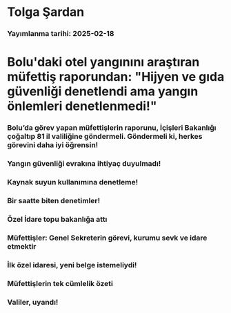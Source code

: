 # Tolga Şardan

### Yayımlanma tarihi: 2025-02-18

# Bolu'daki otel yangınını araştıran müfettiş raporundan: "Hijyen ve gıda güvenliği denetlendi ama yangın önlemleri denetlenmedi!"


### Bolu’da görev yapan müfettişlerin raporunu, İçişleri Bakanlığı çoğaltıp 81 il valiliğine göndermeli. Göndermeli ki, herkes görevini daha iyi öğrensin!


### Yangın güvenliği evrakına ihtiyaç duyulmadı!


### Kaynak suyun kullanımına denetleme!


### Bir saatte biten denetimler!


### Özel İdare topu bakanlığa attı


### Müfettişler: Genel Sekreterin görevi, kurumu sevk ve idare etmektir


### İlk özel idaresi, yeni belge istemeliydi!


### Müfettişlerin tek cümlelik özeti


### Valiler, uyandı!

